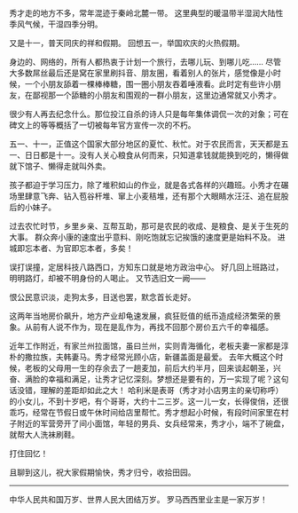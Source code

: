 秀才走的地方不多，常年混迹于秦岭北麓一带。
这里典型的暖温带半湿润大陆性季风气候，干湿四季分明。

又是十一，普天同庆的祥和假期。
回想五一，举国欢庆的火热假期。

身边的、网络的，所有人都热衷于计划一个旅行，去哪儿玩、到哪儿吃……
尽管大多数屌丝最后还是窝在家里刷抖音、朋友圈，看着别人的张片，感觉像是小时候，一个小朋友舔着一棵棒棒糖，围一圈小朋友吞着唾液看。此时定有些许小朋友，在鄙视那一个舔糖的小朋友和围观的一群小朋友，这里边通常就又小秀才。

很少有人再去纪念什么。那位投江自杀的诗人只是每年集体调侃一次的对象；可在碑文上的等等概括了一切被每年官方宣传一次的不朽。

五一、十一，正值这个国家大部分地区的夏忙、秋忙。对于农民而言，天天都是五一、日日都是十一。没有人关心粮食从何而来，只知道拿钱就能换到吃的，懒得做就下馆子、懒得走就叫外卖。

孩子都迫于学习压力，除了堆积如山的作业，就是各式各样的兴趣班。小秀才在碾场里肆意飞奔、钻入苞谷杆堆、窜上小麦秸堆，还有那个大眼睛水汪汪、追在屁股后的小妹子。

过去农忙时节，乡里乡亲、互帮互助，那可是农民的收成、是粮食、是关于生死的大事。
群众奔小康的速度出乎意料、刚吃饱就忘记挨饿的速度更是始料不及。
进城即忘本者、为官即忘本者，多矣！

误打误撞，定居科技八路西口，方知东口就是地方政治中心。
好几回上班路过，明明路灯，却被不明身份的人喝止。
又节选旧文一阙——

恨公民意识淡，走狗太多，目送也罢，默念首长走好。

这两年当地房价飙升，地方产业却龟速发展，疯狂贬值的纸币造成经济繁荣的景象。从前有人说不作为，现在是乱作为，再找不回那个房价五六千的幸福感。

近年工作附近，有家兰州拉面馆，虽曰兰州，实则青海循化，老板夫妻一家都是淳朴的撒拉族，夫韩妻马。秀才经常光顾小店，新疆盖面是最爱。
去年大概这个时候，老板的父母用一生的存余去了一趟麦加，前后大约半月，回来谈起朝圣，兴奋、满脸的幸福和满足，让秀才记忆深刻。梦想还是要有的，万一实现了呢？这句话没错，理解的差距却如此之大！
哈利米是表哥（秀才对小店男主的亲切称呼）的小女儿，不到十岁吧，有个哥哥，大约十二三岁。这一儿一女，长得俊俏，还很乖巧，经常在节假日或午休时间给店里帮忙。秀才想起小时候，有段时间家里在村子附近的军营旁开了间小面馆，年轻的男兵、女兵经常来，秀才小，端不了碗盘，就帮大人洗袜刷鞋。

打住回忆！

且聊到这儿，祝大家假期愉快，秀才归兮，收拾田园。

---
中华人民共和国万岁、世界人民大团结万岁。
罗马西西里业主是一家万岁！